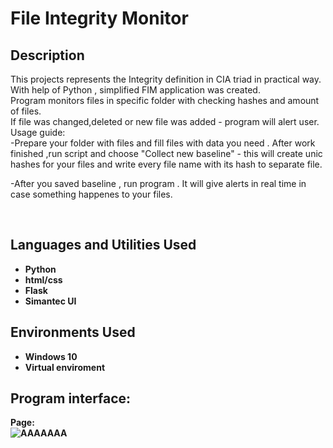 <h1>File Integrity Monitor</h1>


<h2>Description</h2>
This projects represents the Integrity definition in CIA triad in practical way. With help of Python , simplified FIM application was created.<br/>
Program monitors files in specific folder with checking hashes and amount of files.<br/>
If file was changed,deleted or new file was added - program will alert user.<br/>
Usage guide:<br/>
-Prepare your folder with files and fill files with data you need . After work finished ,run script and choose "Collect new baseline" - this will create unic hashes for your files and write every file name with its hash to separate file.

-After you saved baseline , run program . It will give alerts in real time in case something happenes to your files.

<br />


<h2>Languages and Utilities Used</h2>

- <b>Python</b> 
- <b>html/css<b>
- <b>Flask</b>
- <b>Simantec UI<b>

<h2>Environments Used </h2>

- <b>Windows 10</b>
- <b>Virtual enviroment</b>

<h2>Program interface:</h2>


<p align="center">

Page:  <br/>
![AAAAAAA](https://user-images.githubusercontent.com/94048443/216818933-19e8ef01-89ae-43c0-a40b-66fa02c74c03.png)

</p>

<!--
 ```diff
- text in red
+ text in green
! text in orange
# text in gray
@@ text in purple (and bold)@@
```
--!>

